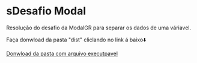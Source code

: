 # sDesafio Modal

Resolução do desafio da ModalGR para separar os dados de uma váriavel.

Faça donwload da pasta "dist" cliclando no link á baixo⬇️

[Donwload da pasta com arquivo executpavel](dist/separacao_de_dados.zip)